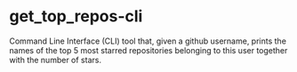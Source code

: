 # get_top_repos-cli

Command Line Interface (CLI) tool that, given a github username, prints the names of the top 5 most starred repositories
belonging to this user together with the number of stars.
